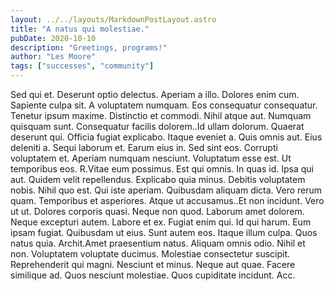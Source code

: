 ```yaml
---
layout: ../../layouts/MarkdownPostLayout.astro
title: "A natus qui molestiae."
pubDate: 2020-10-10
description: "Greetings, programs!"
author: "Les Moore"
tags: ["successes", "community"]
---
```


Sed qui et. Deserunt optio delectus. Aperiam a illo. Dolores enim cum. Sapiente culpa sit. A voluptatem numquam. Eos consequatur consequatur. Tenetur ipsum maxime. Distinctio et commodi. Nihil atque aut. Numquam quisquam sunt. Consequatur facilis dolorem..Id ullam dolorum. Quaerat deserunt qui. Officia fugiat explicabo. Itaque eveniet a. Quis omnis aut. Eius deleniti a. Sequi laborum et. Earum eius in. Sed sint eos. Corrupti voluptatem et. Aperiam numquam nesciunt. Voluptatum esse est. Ut temporibus eos. R.Vitae eum possimus. Est qui omnis. In quas id. Ipsa qui aut. Quidem velit repellendus. Explicabo quia minus. Debitis voluptatem nobis. Nihil quo est. Qui iste aperiam. Quibusdam aliquam dicta. Vero rerum quam. Temporibus et asperiores. Atque ut accusamus..Et non incidunt. Vero ut ut. Dolores corporis quasi. Neque non quod. Laborum amet dolorem. Neque excepturi autem. Labore et ex. Fugiat enim qui. Id qui harum. Eum ipsam fugiat. Quibusdam ut eius. Sunt autem eos. Itaque illum culpa. Quos natus quia. Archit.Amet praesentium natus. Aliquam omnis odio. Nihil et non. Voluptatem voluptate ducimus. Molestiae consectetur suscipit. Reprehenderit qui magni. Nesciunt et minus. Neque aut quae. Facere similique ad. Quos nesciunt molestiae. Quos cupiditate incidunt. Acc.

